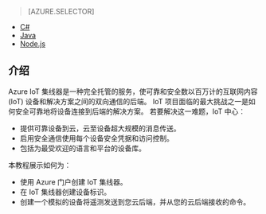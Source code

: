 > [AZURE.SELECTOR]
- [C#](../articles/iot-hub/iot-hub-csharp-csharp-getstarted.md)
- [Java](../articles/iot-hub/iot-hub-java-java-getstarted.md)
- [Node.js](../articles/iot-hub/iot-hub-node-node-getstarted.md)

## <a name="introduction"></a>介绍

Azure IoT 集线器是一种完全托管的服务，使可靠和安全数以百万计的互联网内容 (IoT) 设备和解决方案之间的双向通信的后端。 IoT 项目面临的最大挑战之一是如何安全可靠地将设备连接到后端的解决方案。 若要解决这一难题，IoT 中心︰

- 提供可靠设备到云，云至设备超大规模的消息传送。
- 启用安全通信使用每个设备安全凭据和访问控制。
- 包括为最受欢迎的语言和平台的设备库。

本教程展示如何为︰

- 使用 Azure 门户创建 IoT 集线器。
- 在 IoT 集线器创建设备标识。
- 创建一个模拟的设备将遥测发送到您云后端，并从您的云后端接收的命令。